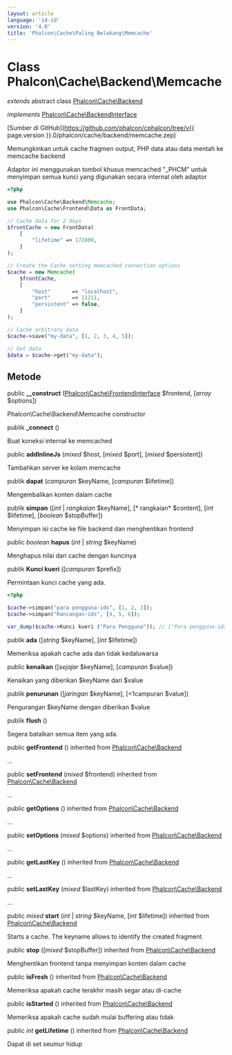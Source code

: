 ```yaml
---
layout: article
language: 'id-id'
version: '4.0'
title: 'Phalcon\Cache\Paling Belakang\Memcache'
---
```

# Class **Phalcon\Cache\Backend\Memcache**

*extends* abstract class [Phalcon\Cache\Backend](Phalcon_Cache_Backend)

*implements* [Phalcon\Cache\BackendInterface](Phalcon_Cache_BackendInterface)

[Sumber di GitHub](https://github.com/phalcon/cphalcon/tree/v{{ page.version }}.0/phalcon/cache/backend/memcache.zep)

Memungkinkan untuk cache fragmen output, PHP data atau data mentah ke memcache backend

Adaptor ini menggunakan tombol khusus memcached "_PHCM" untuk menyimpan semua kunci yang digunakan secara internal oleh adaptor

```php
<?php

use Phalcon\Cache\Backend\Memcache;
use Phalcon\Cache\Frontend\Data as FrontData;

// Cache data for 2 days
$frontCache = new FrontData(
    [
        "lifetime" => 172800,
    ]
);

// Create the Cache setting memcached connection options
$cache = new Memcache(
    $frontCache,
    [
        "host"       => "localhost",
        "port"       => 11211,
        "persistent" => false,
    ]
);

// Cache arbitrary data
$cache->save("my-data", [1, 2, 3, 4, 5]);

// Get data
$data = $cache->get("my-data");

```

## Metode

public **__construct** ([Phalcon\Cache\FrontendInterface](Phalcon_Cache_FrontendInterface) $frontend, [*array* $options])

Phalcon\Cache\Backend\Memcache constructor

publik **_connect** ()

Buat koneksi internal ke memcached

public **addInlineJs** (*mixed* $host, [*mixed* $port], [*mixed* $persistent])

Tambahkan server ke kolam memcache

publik **dapat** (*campuran* $keyName, [*campuran* $lifetime])

Mengembalikan konten dalam cache

publik **simpan** ([*int* | *rangkaian* $keyName], [* rangkaian* $content], [*int* $lifetime], [*boolean* $stopBuffer])

Menyimpan isi cache ke file backend dan menghentikan frontend

public *boolean* **hapus** (*int* | *string* $keyName)

Menghapus nilai dari cache dengan kuncinya

publik **Kunci kueri** ([*campuran* $prefix])

Permintaan kunci cache yang ada.

```php
<?php

$cache->simpan("para pengguna-ids", [1, 2, 3]);
$cache->simpan("Rancangan-ids", [4, 5, 6]);

var_dump($cache->Kunci kueri ("Para Pengguna")); // ["Para pengguna-ids"]

```

publik **ada** ([*string* $keyName], [*int* $lifetime])

Memeriksa apakah cache ada dan tidak kedaluwarsa

public **kenaikan** ([*sejajar* $keyName], [*campuran* $value])

Kenaikan yang diberikan $keyName dari $value

publik **penurunan** ([*jaringan* $keyName], [<1campuran</em> $value])

Pengurangan $keyName dengan diberikan $value

publik **flush** ()

Segera batalkan semua item yang ada.

public **getFrontend** () inherited from [Phalcon\Cache\Backend](Phalcon_Cache_Backend)

...

public **setFrontend** (*mixed* $frontend) inherited from [Phalcon\Cache\Backend](Phalcon_Cache_Backend)

...

public **getOptions** () inherited from [Phalcon\Cache\Backend](Phalcon_Cache_Backend)

...

public **setOptions** (*mixed* $options) inherited from [Phalcon\Cache\Backend](Phalcon_Cache_Backend)

...

public **getLastKey** () inherited from [Phalcon\Cache\Backend](Phalcon_Cache_Backend)

...

public **setLastKey** (*mixed* $lastKey) inherited from [Phalcon\Cache\Backend](Phalcon_Cache_Backend)

...

public *mixed* **start** (*int* | *string* $keyName, [*int* $lifetime]) inherited from [Phalcon\Cache\Backend](Phalcon_Cache_Backend)

Starts a cache. The keyname allows to identify the created fragment

public **stop** ([*mixed* $stopBuffer]) inherited from [Phalcon\Cache\Backend](Phalcon_Cache_Backend)

Menghentikan frontend tanpa menyimpan konten dalam cache

public **isFresh** () inherited from [Phalcon\Cache\Backend](Phalcon_Cache_Backend)

Memeriksa apakah cache terakhir masih segar atau di-cache

public **isStarted** () inherited from [Phalcon\Cache\Backend](Phalcon_Cache_Backend)

Memeriksa apakah cache sudah mulai buffering atau tidak

public *int* **getLifetime** () inherited from [Phalcon\Cache\Backend](Phalcon_Cache_Backend)

Dapat di set seumur hidup